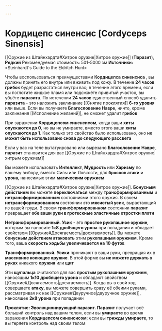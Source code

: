 ```yaml
---

---
```

# Кордицепс синенсис [Cordyceps Sinensis]

[[Оружие из Штайнхардта#Хитрое оружие|Хитрое оружие]] (**Паразит**), **Редкий**
Рекомендуемая стоимость: 501-5000 зм
**Источники:** «Steinhardt's Guide to the Eldritch Hunt»

Чтобы воспользоваться преимуществами **Кордицепса синенсиса** , вы должны принять его внутрь или вживить под кожу. В течение **24 часов грибок** будет разрастаться внутри вас; в течение этого времени, если вы поглотите жидкое пламя или подожжёте привитый участок, вы убьёте **паразита**. По истечении **24 часов** единственный способ удалить **паразита** - это наложить заклинание [[Снятие проклятия]] **6-го уровня** или выше. Если вы получаете **Благословение Навре**, ничто, кроме заклинания [[Исполнение желаний]], не сможет удалит **грибок**

При заражении **Кордицепсом синенсисом**, когда ваши **хиты опускаются до 0**, но вы не умираете, вместо этого ваши **хиты опускаются до 1**. Как только это свойство было использовано, оно **не может быть использовано снова до следующего рассвета**

Если у вас на теле вытатуировано или вырезано **Благословение Навре**, **паразит** становится для вас [[Оружие из Штайнхардта#Хитрое оружие|хитрым оружием]]

Вы можете использовать **Интеллект**, **Мудрость** или **Харизму** по вашему выбору, вместо Силы или Ловкости, для **бросков атаки** и **урона**, наносимых этим **магическим оружием**

[[Оружие из Штайнхардта#Хитрое оружие|Хитрое оружие]]. **Бонусным действием** вы можете **переключаться** между **трансформированным** и **нетрансформированным** состояниями этого оружия. В своем **нетрансформированном** состоянии это **мясистый усик**, вырастающий из вашей груди. В своем **трансформированном** состоянии **паразит** превращает **обе ваши руки в гротескные эластичные отростки плоти**

**Нетрансформированный**. **Усик** - это **простое рукопашное оружие**, которым вы наносите **1к8 дробящего урона** при попадании и обладает свойством [[Оружие#Досягаемость|досягаемость]]. Вы можете **бонусным действием атаковать** этим **рукопашным оружием**. Кроме того, ваша **скорость ходьбы увеличивается на 10 футов**

**Трансформированный**. **Усики** проникают в ваши руки, превращая их в **массивное колющее оружие**. В этой форме вы **не можете держать в руках** никакого **оружия** или **щит**

Эти **щупальца** считаются для вас **простым рукопашным оружием**, наносящим **1к10 дробящего урона** и обладают свойством [[Оружие#Досягаемость|досягаемость]]. Когда вы в свой ход совершаете **атаку**, вы можете совершить сразу её обеими руками, рассматривая их как [[Оружие#Двуручное|двуручное оружие]], наносящее **2к8 урона** при попадании

**Проклятие: Эволюционирующий паразит.** **Паразит** получает всё больший контроль над вашим телом, если вы **умираете** во время заражения **Кордицепсом синенсисом**; если вы **трижды умираете**, то вы теряете контроль над своим телом